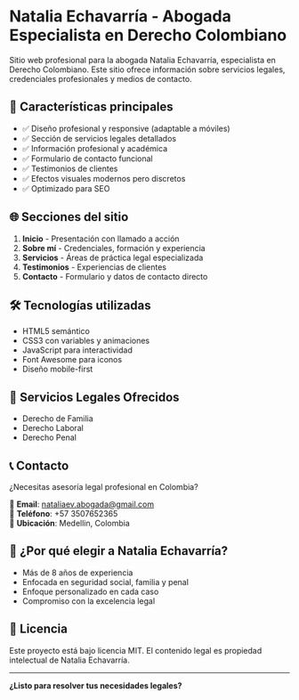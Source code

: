 
# Natalia Echavarría - Abogada Especialista en Derecho Colombiano


Sitio web profesional para la abogada Natalia Echavarría, especialista en Derecho Colombiano. Este sitio ofrece información sobre servicios legales, credenciales profesionales y medios de contacto.

## 🚀 Características principales

- ✅ Diseño profesional y responsive (adaptable a móviles)
- ✅ Sección de servicios legales detallados
- ✅ Información profesional y académica
- ✅ Formulario de contacto funcional
- ✅ Testimonios de clientes
- ✅ Efectos visuales modernos pero discretos
- ✅ Optimizado para SEO

## 🌐 Secciones del sitio

1. **Inicio** - Presentación con llamado a acción
2. **Sobre mí** - Credenciales, formación y experiencia
3. **Servicios** - Áreas de práctica legal especializada
4. **Testimonios** - Experiencias de clientes
5. **Contacto** - Formulario y datos de contacto directo

## 🛠 Tecnologías utilizadas

- HTML5 semántico
- CSS3 con variables y animaciones
- JavaScript para interactividad
- Font Awesome para iconos
- Diseño mobile-first

## 📌 Servicios Legales Ofrecidos

- Derecho de Familia
- Derecho Laboral
- Derecho Penal

## 📞 Contacto

¿Necesitas asesoría legal profesional en Colombia?

📧 **Email**: nataliaev.abogada@gmail.com  
📱 **Teléfono**: +57 3507652365  
🏢 **Ubicación**: Medellin, Colombia  


## 🌟 ¿Por qué elegir a Natalia Echavarría?

- Más de 8 años de experiencia
- Enfocada en seguridad social, familia y penal
- Enfoque personalizado en cada caso
- Compromiso con la excelencia legal

## 📜 Licencia

Este proyecto está bajo licencia MIT. El contenido legal es propiedad intelectual de Natalia Echavarría.

---

**¿Listo para resolver tus necesidades legales?**  



